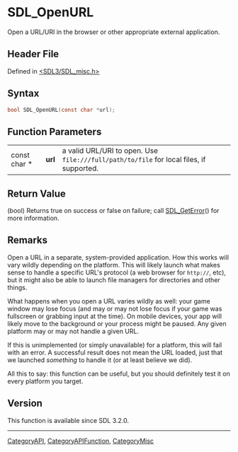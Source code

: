# SDL_OpenURL

Open a URL/URI in the browser or other appropriate external application.

## Header File

Defined in [<SDL3/SDL_misc.h>](https://github.com/libsdl-org/SDL/blob/main/include/SDL3/SDL_misc.h)

## Syntax

```c
bool SDL_OpenURL(const char *url);
```

## Function Parameters

|              |         |                                                                                         |
| ------------ | ------- | --------------------------------------------------------------------------------------- |
| const char * | **url** | a valid URL/URI to open. Use `file:///full/path/to/file` for local files, if supported. |

## Return Value

(bool) Returns true on success or false on failure; call
[SDL_GetError](SDL_GetError)() for more information.

## Remarks

Open a URL in a separate, system-provided application. How this works will
vary wildly depending on the platform. This will likely launch what makes
sense to handle a specific URL's protocol (a web browser for `http://`,
etc), but it might also be able to launch file managers for directories and
other things.

What happens when you open a URL varies wildly as well: your game window
may lose focus (and may or may not lose focus if your game was fullscreen
or grabbing input at the time). On mobile devices, your app will likely
move to the background or your process might be paused. Any given platform
may or may not handle a given URL.

If this is unimplemented (or simply unavailable) for a platform, this will
fail with an error. A successful result does not mean the URL loaded, just
that we launched _something_ to handle it (or at least believe we did).

All this to say: this function can be useful, but you should definitely
test it on every platform you target.

## Version

This function is available since SDL 3.2.0.





----
[CategoryAPI](CategoryAPI), [CategoryAPIFunction](CategoryAPIFunction), [CategoryMisc](CategoryMisc)


